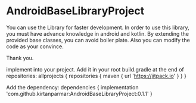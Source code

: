 # AndroidBaseLibraryProject

You can use the Library for faster development. In order to use this library, you must have advance
knowledge in android and kotlin. By extending the provided base classes, you can avoid boiler plate.
Also you can modify the code as your convince.

Thank you.

implement into your project.
Add it in your root build.gradle at the end of repositories:
    allprojects {
        repositories { 
            maven { 
                url 'https://jitpack.io' 
            }
        }
    }

Add the dependency:
    dependencies { 
        implementation 'com.github.kirtanparmar:AndroidBaseLibraryProject:0.1.1' 
    }